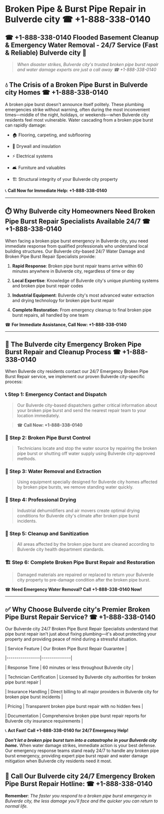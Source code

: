 # Broken Pipe & Burst Pipe Repair in Bulverde city ☎ +1-888-338-0140  
## ☎ +1-888-338-0140 Flooded Basement Cleanup & Emergency Water Removal - 24/7 Service (Fast & Reliable) Bulverde city 🚨  

> *When disaster strikes, Bulverde city's trusted broken pipe burst repair and water damage experts are just a call away ☎ +1-888-338-0140*  

## 💧 The Crisis of a Broken Pipe Burst in Bulverde city Homes ☎ +1-888-338-0140  

A broken pipe burst doesn't announce itself politely. These plumbing emergencies strike without warning, often during the most inconvenient times—middle of the night, holidays, or weekends—when Bulverde city residents feel most vulnerable. Water cascading from a broken pipe burst can rapidly damage:  

* 🏠 Flooring, carpeting, and subflooring  
* 🧱 Drywall and insulation  
* ⚡ Electrical systems  
* 🛋️ Furniture and valuables  
* 🏗️ Structural integrity of your Bulverde city property  

📞 **Call Now for Immediate Help: +1-888-338-0140**  

---  

## ⏱️ Why Bulverde city Homeowners Need Broken Pipe Burst Repair Specialists Available 24/7 ☎ +1-888-338-0140  

When facing a broken pipe burst emergency in Bulverde city, you need immediate response from qualified professionals who understand local building structures. Our Bulverde city-based 24/7 Water Damage and Broken Pipe Burst Repair Specialists provide:  

1. **Rapid Response**: Broken pipe burst repair teams arrive within 60 minutes anywhere in Bulverde city, regardless of time or day  
2. **Local Expertise**: Knowledge of Bulverde city's unique plumbing systems and broken pipe burst repair codes  
3. **Industrial Equipment**: Bulverde city's most advanced water extraction and drying technology for broken pipe burst repair  
4. **Complete Restoration**: From emergency cleanup to final broken pipe burst repairs, all handled by one team  

☎ **For Immediate Assistance, Call Now: +1-888-338-0140**  

---  

## 🔧 The Bulverde city Emergency Broken Pipe Burst Repair and Cleanup Process ☎ +1-888-338-0140  

When Bulverde city residents contact our 24/7 Emergency Broken Pipe Burst Repair service, we implement our proven Bulverde city-specific process:  

### 📞 Step 1: Emergency Contact and Dispatch  
> Our Bulverde city-based dispatchers gather critical information about your broken pipe burst and send the nearest repair team to your location immediately.  
> ☎ **Call Now: +1-888-338-0140**  

### 🚿 Step 2: Broken Pipe Burst Control  
> Technicians locate and stop the water source by repairing the broken pipe burst or shutting off water supply using Bulverde city-approved methods.  

### 🌊 Step 3: Water Removal and Extraction  
> Using equipment specially designed for Bulverde city homes affected by broken pipe bursts, we remove standing water quickly.  

### 💨 Step 4: Professional Drying  
> Industrial dehumidifiers and air movers create optimal drying conditions for Bulverde city's climate after broken pipe burst incidents.  

### 🧼 Step 5: Cleanup and Sanitization  
> All areas affected by the broken pipe burst are cleaned according to Bulverde city health department standards.  

### 🏗️ Step 6: Complete Broken Pipe Burst Repair and Restoration  
> Damaged materials are repaired or replaced to return your Bulverde city property to pre-damage condition after the broken pipe burst.  

☎ **Need Emergency Water Removal? Call +1-888-338-0140 Now!**  

---  

## ✅ Why Choose Bulverde city's Premier Broken Pipe Burst Repair Service? ☎ +1-888-338-0140  

Our Bulverde city 24/7 Broken Pipe Burst Repair Specialists understand that pipe burst repair isn't just about fixing plumbing—it's about protecting your property and providing peace of mind during a stressful situation.  

| Service Feature | Our Broken Pipe Burst Repair Guarantee |  
|-----------------|---------------|  
| Response Time | 60 minutes or less throughout Bulverde city |  
| Technician Certification | Licensed by Bulverde city authorities for broken pipe burst repair |  
| Insurance Handling | Direct billing to all major providers in Bulverde city for broken pipe burst incidents |  
| Pricing | Transparent broken pipe burst repair with no hidden fees |  
| Documentation | Comprehensive broken pipe burst repair reports for Bulverde city insurance requirements |  

📞 **Act Fast! Call +1-888-338-0140 for 24/7 Emergency Help!**  

***Don't let a broken pipe burst turn into a catastrophe in your Bulverde city home.*** When water damage strikes, immediate action is your best defense. Our emergency response teams stand ready 24/7 to handle any broken pipe burst emergency, providing expert pipe burst repair and water damage mitigation when Bulverde city residents need it most.  

## 📱 Call Our Bulverde city 24/7 Emergency Broken Pipe Burst Repair Hotline: ☎ +1-888-338-0140  

**Remember**: *The faster you respond to a broken pipe burst emergency in Bulverde city, the less damage you'll face and the quicker you can return to normal life.*